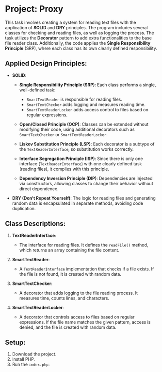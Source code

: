
# Project: Proxy

This task involves creating a system for reading text files with the application of **SOLID** and **DRY** principles. The program includes several classes for checking and reading files, as well as logging the process. The task utilizes the **Decorator** pattern to add extra functionalities to the base file reader class. Additionally, the code applies the **Single Responsibility Principle** (SRP), where each class has its own clearly defined responsibility.

## Applied Design Principles:

- **SOLID**:
    - **Single Responsibility Principle (SRP)**: Each class performs a single, well-defined task:
        - `SmartTextReader` is responsible for reading files.
        - `SmartTextChecker` adds logging and measures reading time.
        - `SmartTextReaderLocker` adds access control to files based on regular expressions.

    - **Open/Closed Principle (OCP)**: Classes can be extended without modifying their code, using additional decorators such as `SmartTextChecker` or `SmartTextReaderLocker`.

    - **Liskov Substitution Principle (LSP)**: Each decorator is a subtype of the `TextReaderInterface`, so substitution works correctly.

    - **Interface Segregation Principle (ISP)**: Since there is only one interface (`TextReaderInterface`) with one clearly defined task (reading files), it complies with this principle.

    - **Dependency Inversion Principle (DIP)**: Dependencies are injected via constructors, allowing classes to change their behavior without direct dependence.

- **DRY (Don't Repeat Yourself)**: The logic for reading files and generating random data is encapsulated in separate methods, avoiding code duplication.

## Class Descriptions:

1. **TextReaderInterface**:
    - The interface for reading files. It defines the `readFile()` method, which returns an array containing the file content.

2. **SmartTextReader**:
    - A `TextReaderInterface` implementation that checks if a file exists. If the file is not found, it is created with random data.

3. **SmartTextChecker**:
    - A decorator that adds logging to the file reading process. It measures time, counts lines, and characters.

4. **SmartTextReaderLocker**:
    - A decorator that controls access to files based on regular expressions. If the file name matches the given pattern, access is denied, and the file is created with random data.
## Setup:

1. Download the project.
2. Install PHP.
3. Run the `index.php`:
